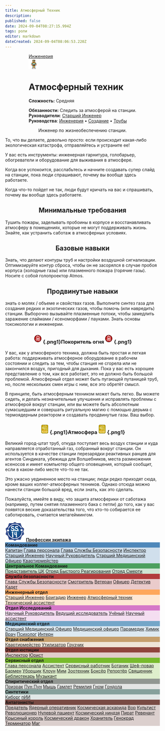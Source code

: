 ```yaml
---
title: Атмосферный Техник
description: 
published: false
date: 2024-09-04T08:27:15.994Z
tags: роли
editor: markdown
dateCreated: 2024-09-04T08:06:53.220Z
---
```


<div style="display: flex; justify-content: center;">
<div class="roles-passport eng">
  <div class="title eng"><a href="/roles/engineeringdepartment">Инженерия</a></div>
  <div>
    <div><div><img src="/roles/atmospherictechnician.png"></div></div>
  <div><div>
    <h1>Атмосферный техник</h1>
    <p><strong>Сложность:</strong> Средняя</p>
    <strong>Обязанности:</strong> Следить за атмосферой на станции.<br>
    <b>Руководители</b>: <a href="/roles/chiefengineer">Старший Инженер</a><br>
    <b>Руководства</b>: <a href="/ru/guides/engineering">Инженерия</a> • <a href="/">Создание</a> • <a href="/ru/guides/pipes">Трубы</a>
  </div></div>
  </div>
</div>
</div>


<p><center>Инженер по жизнеобеспечению станции.</center></p>

То, что вы делаете, довольно просто: если происходит какая-либо экологическая катастрофа, отправляйтесь и устраните ее! 

У вас есть инструменты: инженерная гарнитура, голобарьер, обогреватели и оборудование для выживания в атмосфере.

Когда все успокоится, расслабьтесь и начните создавать супер слайд на станции, пока люди спрашивают, почему вы вообще здесь работаете.

Когда что-то пойдет не так, люди будут кричать на вас и спрашивать, почему вы вообще здесь работаете.

## <center> Минимальные требования </center>
Тушить пожары, заделывать пробоины в корпусе и восстанавливать атмосферу в помещениях, которые не могут поддерживать жизнь. Знайте, как устранить саботаж в атмосферных условиях. 

## <center> Базовые навыки </center>
Знать, что делают контуры труб и настройки воздушной сигнализации. Оптимизируйте контур сброса, чтобы он не засорялся в случае пробоя корпуса (холодные газы) или плазменного пожара (горячие газы). Носите с собой голопроектор Atmos. 

## <center> Продвинутые навыки </center>
знать о молях / объеме и свойствах газов. Выполните синтез газа для создания редких и экзотических газов, чтобы помочь (или навредить) станции. Выборочно вызывайте плазменные потоки, чтобы замедлить заражение слаймами / ксеноморфами / пауками. Знать основы токсикологии и инженерии.

### <center>![pojar!!!!.png](/roles/eng/pojar!!!!.png){.png1}<span class="up">Покоритель огня</span>![pojar!!!!.png](/roles/eng/pojar!!!!.png){.png1}</center>
У вас, как у атмосферного техника, должна быть простая и легкая работа: поддерживать атмосферное оборудование в рабочем состоянии и следить за тем, чтобы станция не сгорела или не закончился воздух, пригодный для дыхания. Пока у вас есть хорошее представление о том, как все работает, это не должно быть большой проблемой. Атмосферный отдел может быть пугающей путаницей труб, но, после нескольких смен игры с ним, все это обретёт смысл.

В принципе, быть атмосферным техником может быть легко. Вы можете сидеть, и делать незначительные улучшения и исправлять проблемы с атмосферой вокруг станции, или вы можете быть абсолютным сумасшедшим и совершать ритуальную магию с помощью дерьма с термоядерным реактором и создавать продвинутые газы. Ваш выбор.

### <center>![atmominsky.png](/roles/eng/atmominsky.png){.png1}<span class="up">Атмосфера</span>![atmominsky.png](/roles/eng/atmominsky.png){.png1}</center>
Великий город-штат труб, откуда поступает весь воздух станции и куда направляется отработанный газ, собранный вокруг станции. Он используется в качестве станции перезарядки реактивных ранцев для агентов Синдиката, убежища для Волшебников, места размножения ксеносов и имеет компьютер общего оповещения, который сообщит, если в каком-либо месте что-то не так.

Это ужасно уединенное место на станции; люди редко приходят сюда, кроме ваших коллег-атмосферных техников. Однако отсюда можно нанести станции большой вред, если знать, как это сделать.

Пожалуйста, имейте в виду, что защита атмосферики от саботажа (например, путем снятия плазменного бака с петли) до того, как у вас появятся веские доказательства того, что кто-то собирается ее саботировать, считается метагеймингом.

<p></p>
<div class="table"></div>
<div><div class="roles-table">
    <div class="title">
      <img src="/main_page_icons/ss14_mini_logo.png" alt="Профессии экипажа">
      <a href="/roles"><strong>Профессии экипажа</strong></a>
    </div>
    <div class="wrapper">
      <div class="dep-wrapper" style="background:rgb(25, 100, 165, 0.2);">
        <div class="dep-title" style="background:rgb(25, 100, 165, 0.7);">
          <strong>Командование</strong>
        </div>
        <div class="roles" id="com">
          <a href="/roles/captain">Капитан</a>
          <a href="/roles/headofpersonnel">Глава персонала</a>
          <a href="/roles/headofsecurity">Глава Службы Безопасности</a>
          <a href="/roles/inspector">Инспектор</a>
          <a href="/roles/chiefengineer">Старший Инженер</a>
          <a href="/roles/researchdirector">Научный Руководитель</a>
          <a href="/roles/chiefmedicalofficer">Старший Медицинский Офицер</a>
          <a href="/roles/quartermaster">Квартирмейстер</a>
        </div>
      </div>
      <div class="dep-wrapper" style="background:rgb(20, 130, 45, 0.2);">
        <div class="dep-title" style="background:rgb(20, 130, 45, 0.7);">
          <strong>Центральное Командование</strong>
        </div>
        <div class="roles" id="cencom">
          <a href="/roles/representativeofcc">Представитель ЦК</a>
          <a href="/roles/emergencyresponseteam">Отряд Быстрого Реагирования</a>
          <a href="/roles/deathsquad">Отряд Смерти</a>
        </div>
      </div>
      <div class="dep-wrapper" style="background:rgb(155, 0, 0, 0.2);">
        <div class="dep-title" style="background:rgb(155, 0, 0, 0.7);">
          <strong>Служба безопасности</strong>
        </div>
        <div class="roles" id="sec">
          <a href="/roles/headofsecurity">Глава Службы Безопасности</a>
          <a href="/roles/warden">Смотритель</a>
          <a href="/roles/veteran">Ветеран</a>
          <a href="/roles/officer">Офицер</a>
          <a href="/roles/detective">Детектив</a>
          <a href="/roles/cadet">Кадет</a>
        </div>
      </div>
      <div class="dep-wrapper" style="background:rgb(255, 140, 40, 0.2);">
        <div class="dep-title" style="background:rgb(255, 140, 40, 0.7);">
          <strong>Инженерный отдел</strong>
        </div>
        <div class="roles" id="eng">
          <a href="/roles/chiefengineer">Старший Инженер</a>
          <a href="/roles/brigadier">Бригадир</a>
          <a href="/roles/engineer">Инженер</a>
          <a href="/roles/atmospherictechnician">Атмосферный техник</a>
          <a href="/roles/technicalassistant">Технический ассистент</a>
        </div>
      </div>
      <div class="dep-wrapper" style="background:rgb(205, 95, 190, 0.2);">
        <div class="dep-title" style="background:rgb(205, 95, 190, 0.8);">
          <strong>Отдел Исследований</strong>
        </div>
        <div class="roles" id="rnd">
          <a href="/roles/researchdirector">Научный Руководитель</a>
          <a href="/roles/leadresearcher">Ведущий исследователь</a>
          <a href="/roles/scientist">Учёный</a>
          <a href="/roles/researchassistant">Научный ассистент</a>
        </div>
      </div>
      <div class="dep-wrapper" style="background:rgb(90, 150, 190, 0.2);">
        <div class="dep-title" style="background:rgb(90, 150, 190, 0.8);;">
          <strong>Медицинский отдел</strong>
        </div>
        <div class="roles" id="med">
          <a href="/roles/chiefmedicalofficer">Старший Медицинский Офицер</a>
          <a href="/roles/medicalofficer">Медицинский офицер</a>
          <a href="/roles/paramedic">Парамедик</a>
          <a href="/roles/chemist">Химик</a>
          <a href="/roles/doctor">Врач</a>
          <a href="/roles/psychologist">Психолог</a>
          <a href="/roles/intern">Интерн</a>
        </div>
      </div>
      <div class="dep-wrapper" style="background:rgb(180, 130, 65, 0.2);">
        <div class="dep-title" style="background:rgb(180, 130, 65, 0.7);">
          <strong>Отдел снабжения</strong>
        </div>
        <div class="roles" id="sup">
          <a href="/roles/quartermaster">Квартирмейстер</a>
         <!-- <a href="/roles/hunter">Охотник</a>-->
          <a href="/roles/utilizer">Утилизатор</a>
          <a href="/roles/loader">Грузчик</a>
        </div>
      </div>
      <div class="dep-wrapper" style="background:rgb(110, 10, 0, 0.2);">
        <div class="dep-title" style="background:rgb(110, 10, 0, 0.7);">
          <strong>Отдел юстиции</strong>
        </div>
        <div class="roles">
          <a href="/roles/inspector">Инспектор</a>
          <a href="/roles/lawyer">Юрист</a>
        </div>
      </div>
      <div class="dep-wrapper" style="background:rgb(95, 175, 5, 0.2);">
        <div class="dep-title" style="background:rgb(95, 175, 5, 0.8);">
          <strong>Сервисный отдел</strong>
        </div>
        <div class="roles" id="ser">
          <a href="/roles/headofpersonnel">Глава персонала</a>
          <a href="/roles/assistant">Ассистент</a>
          <a href="/roles/serviceworker">Сервисный работник</a>
          <a href="/roles/botanist">Ботаник</a>
          <a href="/roles/chef">Шеф-повар</a>
          <a href="/roles/barman">Бармен</a>
          <a href="/roles/janitor">Уборщик</a>
          <a href="/roles/clown">Клоун</a>
          <a href="/roles/mime">Мим</a>
          <a href="/roles/zootechnik">Зоотехник</a>
          <a href="/roles/boxer">Боксёр</a>
          <a href="/roles/reporter">Репортёр</a>
          <a href="/roles/priest">Священник</a>
          <a href="/roles/librarian">Библиотекарь</a>
          <a href="/roles/musician">Музыкант</a>
        </div>
      </div>
      <div class="dep-wrapper" style="background:rgb(125, 130, 125, 0.2);">
        <div class="dep-title" style="background:rgb(125, 130, 125, 0.8);">
          <strong>Спиритический отдел</strong>
        </div>
        <div class="roles" id="ghost">
          <a href="/roles/ghost">Призрак</a>
          <a href="/roles/punpun">Пун Пун</a>
          <a href="/roles/mouse">Мышь</a>
          <a href="/roles/hamlet">Гамлет</a>
          <a href="/roles/remilia">Ремилия</a>
          <a href="/roles/gnome"> Гном</a>
          <a href="/roles/gondola"> Гондола</a>
        </div>
      </div>
      <div class="dep-wrapper" style="background:rgb(112, 144, 138, 0.2);">
        <div class="dep-title" style="background:rgb(112, 144, 138, 0.8);">
          <strong>Синтетики</strong>
        </div>
        <div class="roles" id="syn">
          <a href="/roles/cyborgs">Киборг</a>
          <a href="/roles/personalai">пИИ</a>
          <!--<a href="/roles/maintenancedrone">Дрон техобслуживания</a>-->
        </div>
      </div>
      <div class="dep-wrapper" style="background:rgb(80, 20, 10, 0.2);">
        <div class="dep-title" style="background:rgb(80, 20, 10, 0.7);">
          <strong>Антагонисты</strong>
        </div>
        <div class="roles" id="ant">
          <a href="/roles/traitor">Предатель</a>
          <a href="/roles/nuclearoperative">Ядерный оперативник</a>
          <a href="/roles/corticalBorer">Космическая аскарида</a>
          <a href="/roles/thief">Вор</a>
          <a href="/roles/cultist">Культист</a>
          <a href="/roles/revolution">Революционер</a>
          <a href="/roles/patientzero">Нулевой пациент</a>
          <a href="/roles/spaceninja">Космический ниндзя</a>
          <a href="/roles/pirate">Пират</a>
          <a href="/roles/revenant">Ревенант</a>
          <a href="/roles/ratking">Крысиный король</a>
          <a href="/roles/spacedragon">Космический дракон</a>
          <a href="/roles/guardian">Хранитель</a>
          <a href="/roles/genestealer">Генокрад</a>
          <a href="/roles/terminator">Терминатор</a>
          <a href="/roles/wizard">Маг</a>
        </div>
      </div>
    </div>
</div>
</div>